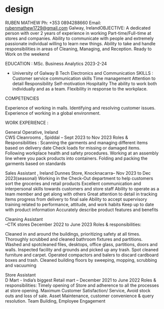 # design
RUBEN MATHEW
                                  Ph:  +353 0894288660  Email: rubenmathew1729@gmail.com  Galway, IrelandOBJECTIVE:
A dedicated person with over 2 years of experience in working Part-time/Full-time at stores and companies. Ability to communicate with people and extremely passionate individual willing to learn new things. Ability to take and handle responsibilities in areas of Cleaning, Managing, and Reception.
Ready to Work on the weekend

EDUCATION :
MSc. Business Analytics 2023-2-24
 - University of Galway
 B Tech 
Electronics and Communication
SKILLS :
Customer service
communication skills
 Time management
Attention to detail Responsibility Self-motivation
Hospitality
The ability to work both individually and as a team. 
Flexibility in response to the workplace.
 
COMPETENCIES
 
Experience of working in malls.
Identifying and resolving customer issues.
Experience of working in a global environment.


WORK EXPERIENCE :

General Operative, Ireland                       
                        CWS Cleanrooms , Spiddal – Sept 2023 to Nov 2023
Roles & Responsibilities :
Scanning the garments and managing different items based on delivery date 
Check loads for missing or damaged items.
Following workplace health and safety procedures.
Working at an assembly line where you pack products into containers.
Folding and packing the garments based on standards

Sales Assistant , Ireland 
                           Dunnes Store, Knocknacarra– Nov 2023 to Dec 2023(seasonal)
Working in the Check-Out department to help customers sort the groceries and retail products 
Excellent communication and interpersonal skills towards customers and store staff
Ability to operate as a team member and get along with others
Great attention to detail in tracking items progress from delivery to final sale
Ability to accept supervisory training related to performance, attitude, and work habits
Keep up to date with product information
Accurately describe product features and benefits

Cleaning Assistant                      
                       –CTK stores  December  2022 to June 2023
Roles & responsibilities:

Cleaned in and around the buildings, prioritizing safety at all times.
Thoroughly scrubbed and cleaned bathroom fixtures and partitions.
Washed and spotcleaned files, desktops, office glass, partitions, doors and walls.
Inspected facility and grounds and picked up any trash.
Spot cleaned furniture and carpet.
Operated compactors and balers to discard cardboard boxes and trash.
Cleaned building floors by sweeping, mopping, scrubbing and vacuuming

Store Assistant                      
     D Mart - India’s biggest Retail mart – December  2021 to June 2022
Roles & responsibilities:
Timely opening of Store and adherence to all the processes at store opening.
Maximum Customer Satisfaction/ Service, Avoid stock outs and loss of sale.
Asset Maintenance, customer convenience & query resolution.
 Team Building, Employee Engagement


